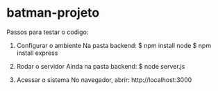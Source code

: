 # batman-projeto

Passos para testar o codigo:

1. Configurar o ambiente
    Na pasta backend:
        $ npm install node
        $ npm install express

2. Rodar o servidor
    Ainda na pasta backend:
        $ node server.js

3. Acessar o sistema
    No navegador, abrir:
        http://localhost:3000

